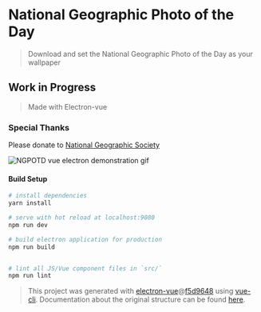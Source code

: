 # National Geographic Photo of the Day
> Download and set the National Geographic Photo of the Day as your wallpaper

## Work in Progress
> Made with Electron-vue

### Special Thanks
Please donate to [National Geographic Society](https://www.nationalgeographic.org/give/)

![NGPOTD vue electron demonstration gif](http://cdn.lucagentile.eu/img/github/ngpotd-vue-electron.gif)

#### Build Setup

``` bash
# install dependencies
yarn install

# serve with hot reload at localhost:9080
npm run dev

# build electron application for production
npm run build


# lint all JS/Vue component files in `src/`
npm run lint
```

> This project was generated with [electron-vue](https://github.com/SimulatedGREG/electron-vue)@[f5d9648](https://github.com/SimulatedGREG/electron-vue/tree/f5d9648e169a3efef53159823cc7a4c7eb7221d1) using [vue-cli](https://github.com/vuejs/vue-cli). Documentation about the original structure can be found [here](https://simulatedgreg.gitbooks.io/electron-vue/content/index.html).
